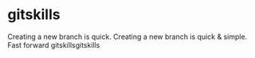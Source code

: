 # gitskills
Creating a new branch is quick.
Creating a new branch is quick & simple.
Fast forward
gitskillsgitskills


